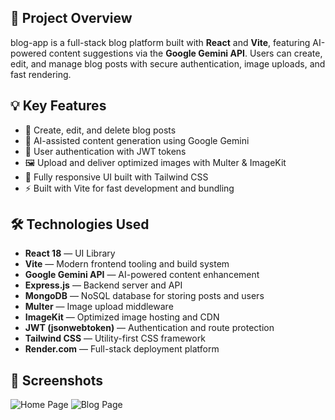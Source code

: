 ## 🎯 Project Overview

blog-app is a full-stack blog platform built with **React** and **Vite**, featuring AI-powered content suggestions via the **Google Gemini API**. Users can create, edit, and manage blog posts with secure authentication, image uploads, and fast rendering.

## 💡 Key Features

- 📝 Create, edit, and delete blog posts
- 🤖 AI-assisted content generation using Google Gemini
- 🔐 User authentication with JWT tokens
- 🖼️ Upload and deliver optimized images with Multer & ImageKit
- 🎨 Fully responsive UI built with Tailwind CSS
- ⚡ Built with Vite for fast development and bundling

## 🛠️ Technologies Used

- **React 18** — UI Library
- **Vite** — Modern frontend tooling and build system
- **Google Gemini API** — AI-powered content enhancement
- **Express.js** — Backend server and API
- **MongoDB** — NoSQL database for storing posts and users
- **Multer** — Image upload middleware
- **ImageKit** — Optimized image hosting and CDN
- **JWT (jsonwebtoken)** — Authentication and route protection
- **Tailwind CSS** — Utility-first CSS framework
- **Render.com** — Full-stack deployment platform

## 📸 Screenshots

![Home Page](./src/assets/screenshot0.png)
![Blog Page](./src/assets/screenshot1.png)
